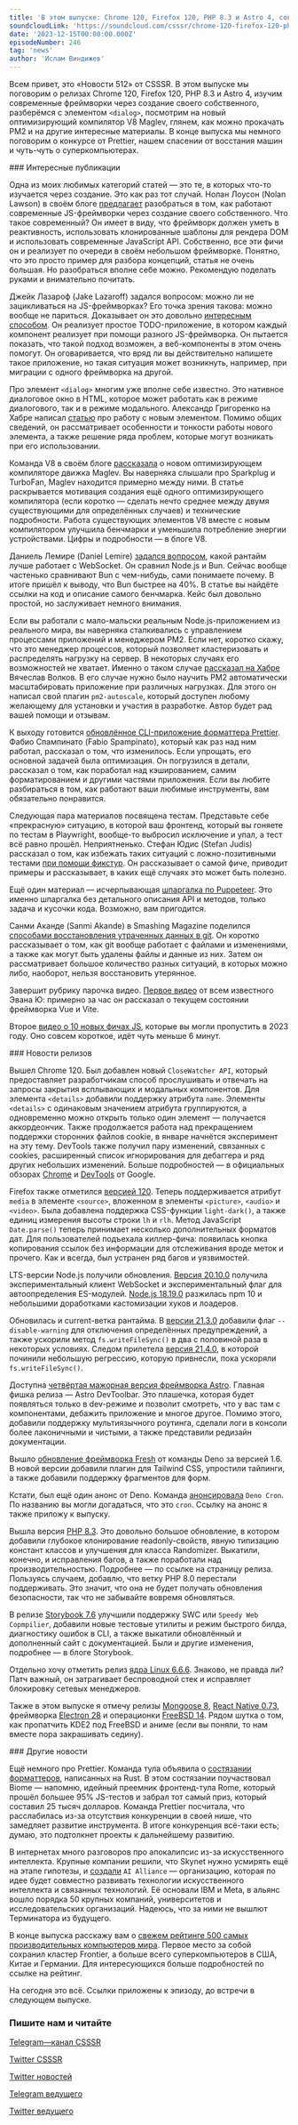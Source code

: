 ```yaml
---
title: 'В этом выпуске: Chrome 120, Firefox 120, PHP 8.3 и Astro 4, современные фреймворки через создание своего собственного, элемент `<dialog>`, новый оптимизирующий компилятор V8 Maglev, прокачка PM2 и на другие интересные материалы.'
soundcloudLink: 'https://soundcloud.com/csssr/chrome-120-firefox-120-php-83-astro-4-sozday-freymvork-reyting-superkompyuterov'
date: '2023-12-15T00:00:00.000Z'
episodeNumber: 246
tag: 'news'
author: 'Ислам Виндижев'
---
```


Всем привет, это «Новости 512» от CSSSR. В этом выпуске мы поговорим о релизах Chrome 120, Firefox 120, PHP 8.3 и Astro 4, изучим современные фреймворки через создание своего собственного, разберёмся с элементом `<dialog>`, посмотрим на новый оптимизирующий компилятор V8 Maglev, глянем, как можно прокачать PM2 и на другие интересные материалы. В конце выпуска мы немного поговорим о конкурсе от Prettier, нашем спасении от восстания машин и чуть-чуть о суперкомпьютерах.

<ParagraphWithImage imageName="laptopNews" >
  ### Интересные публикации

Одна из моих любимых категорий статей — это те, в которых что-то изучается через создание. Это как раз тот случай. Нолан Лоусон (Nolan Lawson) в своём блоге [предлагает](https://nolanlawson.com/2023/12/02/lets-learn-how-modern-javascript-frameworks-work-by-building-one/) разобраться в том, как работают современные JS-фреймворки через создание своего собственного. Что такое современный? Он имеет в виду, что фреймворк должен уметь в реактивность, использовать клонированные шаблоны для рендера DOM и использовать современные JavaScript API. Собственно, все эти фичи он и реализует по очереди в своём небольшом фреймворке. Понятно, что это просто пример для разбора концепций, статья не очень большая. Но разобраться вполне себе можно. Рекомендую поделать руками и внимательно почитать.
</ParagraphWithImage>

Джейк Лазароф (Jake Lazaroff) задался вопросом: можно ли не зацикливаться на JS-фреймворках? Его точка зрения такова: можно вообще не париться. Доказывает он это довольно [интересным способом](https://jakelazaroff.com/words/web-components-eliminate-javascript-framework-lock-in/). Он реализует простое TODO-приложение, в котором каждый компонент реализует при помощи разного JS-фреймворка. Он пытается показать, что такой подход возможен, а веб-компоненты в этом очень помогут. Он оговаривается, что вряд ли вы действительно напишете такое приложение, но такая ситуация может возникнуть, например, при миграции с одного фреймворка на другой.

Про элемент `<dialog>` многим уже вполне себе известно. Это нативное диалоговое окно в HTML, которое может работать как в режиме диалогового, так и в режиме модального. Александр Григоренко на Хабре написал [статью](https://habr.com/ru/articles/778542/) про работу с новым элементом. Помимо общих сведений, он рассматривает особенности и тонкости работы нового элемента, а также решение ряда проблем, которые могут возникать при его использовании.

Команда V8 в своём блоге [рассказала](https://v8.dev/blog/maglev) о новом оптимизирующем компиляторе движка Maglev. Вы наверняка слышали про Sparkplug и TurboFan, Maglev находится примерно между ними. В статье раскрывается мотивация создания ещё одного оптимизирующего компилятора (если коротко — сделать нечто среднее между двумя существующими для определённых случаев) и технические подробности. Работа существующих элементов V8 вместе с новым компилятором улучшила бенчмарки и уменьшила потребление энергии устройствами. Цифры и подробности — в блоге V8.

Даниель Лемире (Daniel Lemire) [задался вопросом](https://lemire.me/blog/2023/11/25/a-simple-websocket-benchmark-in-javascript-node-js-versus-bun/), какой рантайм лучше работает с WebSocket. Он сравнил Node.js и Bun. Сейчас вообще частенько сравнивают Bun с чем-нибудь, сами понимаете почему. В итоге пришёл к выводу, что Bun быстрее на 40%. В статье вы найдёте ссылки на код и описание самого бенчмарка. Кейс был довольно простой, но заслуживает немного внимания.

Если вы работали с мало-мальски реальным Node.js-приложением из реального мира, вы наверняка сталкивались с управлением процессами приложений и менеджером PM2. Если нет, коротко скажу, что это менеджер процессов, который позволяет кластеризовать и распределять нагрузку на сервер. В некоторых случаях его возможностей не хватает. Именно о таком случае [рассказал на Хабре](https://habr.com/ru/articles/778316/) Вячеслав Волков. В его случае нужно было научить PM2 автоматически масштабировать приложение при различных нагрузках. Для этого он написал свой плагин `pm2-autoscale`, который доступен любому желающему для установки и участия в разработке. Автор будет рад вашей помощи и отзывам.

К выходу готовится [обновлённое CLI-приложение форматтера Prettier](https://prettier.io/blog/2023/11/30/cli-deep-dive.html). Фабио Спампинато (Fabio Spampinato), который как раз над ним работал, рассказал о том, что изменилось. Если упрощать, его основной задачей была оптимизация. Он погрузился в детали, рассказал о том, как поработал над кэшированием, самим форматированием и другими частями приложения. Если вы любите разбираться в том, как работают ваши любимые инструменты, вам обязательно понравится.

Следующая пара материалов посвящена тестам. Представьте себе «прекрасную» ситуацию, в которой ваш фронтенд, который вы гоняете по тестам в Playwright, вообще-то выбросил исключение и упал, а тест всё равно прошёл. Неприятненько. Стефан Юдис (Stefan Judis) рассказал о том, как избежать таких ситуаций с ложно-позитивными тестами [при помощи фикстур](https://www.checklyhq.com/blog/track-frontend-javascript-exceptions-with-playwright/). Он рассказывает о самой фиче, приводит примеры и рассказывает, в каких ещё случаях это может быть полезно.

Ещё один материал — исчерпывающая [шпаргалка по Puppeteer](https://proxiesapi.com/articles/the-complete-puppeteer-cheatsheet). Это именно шпаргалка без детального описания API и методов, только задача и кусочки кода. Возможно, вам пригодится.

Санми Аканде (Sanmi Akande) в Smashing Magazine поделился [способами восстановления утраченных данных в git](https://www.smashingmagazine.com/2023/12/recovering-deleted-files-git-working-tree/). Он коротко рассказывает о том, как git вообще работает с файлами и изменениями, а также как могут быть удалены файлы и данные из них. Затем он рассматривает большое количество разных ситуаций, в которых можно либо, наоборот, нельзя восстановить утерянное.

Завершит рубрику парочка видео. [Первое видео](https://www.youtube.com/watch?v=Hz_zCR28oKE) от всем известного Эвана Ю: примерно за час он рассказал о текущем состоянии фреймворка Vue и Vite.

Второе [видео о 10 новых фичах JS](https://www.youtube.com/watch?v=ANCm3oG7htM), которые вы могли пропустить в 2023 году. Оно совсем короткое, идёт чуть меньше 6 минут.

<ParagraphWithImage imageName="manWithLaptop">
  ### Новости релизов

Вышел Chrome 120. Был добавлен новый `CloseWatcher API`, который предоставляет разработчикам способ прослушивать и отвечать на запросы закрытия всплывающих и модальных компонентов. Для элемента `<details>` добавили поддержку атрибута `name`. Элементы `<details>` с одинаковым значением атрибута группируются, а одновременно можно открыть только один элемент — получается аккордеончик. Также продолжается работа над прекращением поддержки сторонних файлов cookie, в январе начнётся эксперимент на эту тему. DevTools также получил пару изменений, связанных с cookies, расширенный список игнорирования для дебаггера и ряд других небольших изменений. Больше подробностей — в официальных обзорах [Chrome](https://developer.chrome.com/blog/new-in-chrome-120) и [DevTools](https://developer.chrome.com/blog/new-in-devtools-120) от Google.
</ParagraphWithImage>

Firefox также отметился [версией 120](https://developer.mozilla.org/en-US/docs/Mozilla/Firefox/Releases/120). Теперь поддерживается атрибут `media` в элементе `<source>`, вложенном в элементы `<picture>`, `<audio>` и `<video>`. Была добавлена поддержка CSS-функции `light-dark()`, а также единиц измерения высоты строки `lh` и `rlh`. Метод JavaScript `Date.parse()` теперь принимает несколько дополнительных форматов дат. Для пользователей подъехала киллер-фича: появилась кнопка копирования ссылок без информации для отслеживания вроде меток и прочего. Как и всегда, был устранен ряд багов и уязвимостей.

LTS-версии Node.js получили обновления. [Версия 20.10.0](https://nodejs.org/en/blog/release/v20.10.0) получила экспериментальный клиент WebSocket и экспериментальный флаг для автоопределения ES-модулей. [Node.js 18.19.0](https://nodejs.org/en/blog/release/v18.19.0) разжилась npm 10 и небольшими доработками кастомизации хуков и лоадеров.

Обновилась и current-ветка рантайма. В [версии 21.3.0](https://nodejs.org/en/blog/release/v21.3.0) добавили флаг `--disable-warning` для отключения определённых предупреждений, а также ускорили метод `fs.writeFileSync()` в два с половиной раза в некоторых условиях. Следом прилетела [версия 21.4.0](https://nodejs.org/en/blog/release/v21.4.0), в которой починили небольшую регрессию, которую привнесли, пока ускоряли `fs.writeFileSync()`.

Доступна [четвёртая мажорная версия фреймворка Astro](https://astro.build/blog/astro-4/). Главная фишка релиза — Astro DevToolbar. Это плашечка, которая будет появляться только в dev-режиме и позволит смотреть, что у вас там с компонентами, дебажить приложение и многое другое. Помимо этого, добавили поддержку мультиязычного роутинга, сделали логи в консоли более лаконичными и чистыми, а также представили редизайн документации.

Вышло [обновление фреймворка Fresh](https://deno.com/blog/fresh-1.6) от команды Deno за версией 1.6. В новой версии добавили плагин для Tailwind CSS, упростили тайпинги, а также добавили поддержку фрагментов для форм.

Кстати, был ещё один анонс от Deno. Команда [анонсировала](https://deno.com/blog/cron) `Deno Cron`. По названию вы могли догадаться, что это `cron`. Ссылку на анонс я также приложу к выпуску.

Вышла версия [PHP 8.3](https://www.php.net/archive/2023.php#2023-11-23-2). Это довольно большое обновление, в котором добавили глубокое клонирование readonly-свойств, явную типизацию констант классов и улучшения для класса Randomizer. Выкатили, конечно, и исправления багов, а также поработали над производительностью. Подробнее — по ссылке на страницу релиза. Пользуясь случаем, добавлю, что ветку PHP 8.0 перестали поддерживать. Это значит, что она не будет получать обновления безопасности, так что не забывайте вовремя обновляться.

В релизе [Storybook 7.6](https://storybook.js.org/blog/storybook-7-6/) улучшили поддержку SWC или `Speedy Web Copmpilier`, добавили новые тестовые утилиты и режим быстрого билда, диагностику ошибок в CLI, а также выкатили обновлённый и дополненный сайт с документацией. Были и другие изменения, подробнее — в блоге Storybook.

Отдельно хочу отметить релиз [ядра Linux 6.6.6](https://lkml.org/lkml/2023/12/11/226). Знаково, не правда ли? Патч важный, он затрагивает беспроводной стек и исправляет блокировку сетевых менеджеров.

Также в этом выпуске я отмечу релизы [Mongoose 8](https://thecodebarbarian.com/introducing-mongoose-8.html), [React Native 0.73](https://reactnative.dev/blog/2023/12/06/0.73-debugging-improvements-stable-symlinks), фреймворка [Electron 28](https://www.electronjs.org/blog/electron-28-0) и операционки [FreeBSD 14](https://www.freebsd.org/releases/14.0R/announce/). Рядом шутка о том, как пропатчить KDE2 под FreeBSD и аниме (если вы поняли, то нам вместе пора закрашивать седину).

<ParagraphWithImage imageName="laptopNews" >
    ### Другие новости

Ещё немного про Prettier. Команда тула объявила о [состязании форматтеров](https://biomejs.dev/blog/biome-wins-prettier-challenge/), написанных на Rust. В этом состязании поучаствовал Biome — напомню, идейный преемник фронтенд-тула Rome, который прошёл большее 95% JS-тестов и забрал тот самый приз, который составил 25 тысяч долларов. Команда Prettier посчитала, что расслабилась из-за отсутствия конкуренции в своей нише, что замедляет развитие инструмента. В итоге конкуренция всё-таки есть; думаю, это подтолкнет проекты к дальнейшему развитию.
</ParagraphWithImage>

В интернетах много разговоров про апокалипсис из-за искусственного интеллекта. Крупные компании решили, что Skynet нужно усмирять ещё на этапе гипотезы, и [создали](https://www.redhat.com/en/blog/ai-alliance-launches-international-community-leading-technology-developers-researchers-and-adopters-collaborating-together-advance-open-safe-responsible-ai) `AI Alliance` — организацию, которая по идее будет совместно развивать технологии искусственного интеллекта и связанных технологий. Её основали IBM и Meta, в альянс вошло порядка 50 крупных компаний, университетов и исследовательских организаций. Надеюсь, что за ними не вышлют Терминатора из будущего.

В конце выпуска расскажу вам о [свежем рейтинге 500 самых производительных компьютеров мира](https://www.top500.org/lists/top500/2023/11/). Первое место за собой сохранил кластер Frontier, а больше всего суперкомпьютеров в США, Китае и Германии. Для интересующихся больше подробностей по ссылке на рейтинг.

На сегодня это всё. Ссылки приложены к эпизоду, до встречи в следующем выпуске.

  ### Пишите нам и читайте
  [Telegram—канал CSSSR](https://t.me/csssr)

  [Twitter CSSSR](https://twitter.com/csssr_dev)

  [Twitter новостей](https://twitter.com/csssr_news)

  [Telegram ведущего](https://t.me/Vindizh)

  [Twitter ведущего](https://twitter.com/Vindizh)
